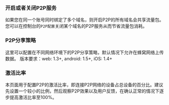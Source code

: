 
### 开启或者关闭P2P服务

如果您在同一个账号同时绑定了多个域名，则开启P2P的所有域名会共享流量包。您可以在控制台的`P2P配置`关闭某个域名的P2P服务从而节省流量包消耗。

### P2P分享策略

这里可以配置在不同网络环境下的P2P分享策略，默认情况下允许在蜂窝网络上传数据。 版本要求：web: 1.3+, android: 1.5+, iOS: 1.4+

### 激活比率

本页面用于配置P2P的激活比率，即连接P2P网络的设备占总设备的百分比。建议先设置一个较小的比例，然后观察P2P效果以及用户反馈，在确认正常的情况下逐步提高激活比率至100%。